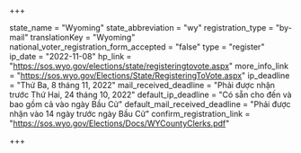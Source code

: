 +++

state_name = "Wyoming"
state_abbreviation = "wy"
registration_type = "by-mail"
translationKey = "Wyoming"
national_voter_registration_form_accepted = "false"
type = "register"
ip_date = "2022-11-08"
hp_link = "https://sos.wyo.gov/elections/state/registeringtovote.aspx"
more_info_link = "https://sos.wyo.gov/Elections/State/RegisteringToVote.aspx"
ip_deadline = "Thứ Ba, 8 tháng 11, 2022"
mail_received_deadline = "Phải được nhận trước Thứ Hai, 24 tháng 10, 2022"
default_ip_deadline = "Có sẵn cho đến và bao gồm cả vào ngày Bầu Cử"
default_mail_received_deadline = "Phải được nhận vào 14 ngày trước ngày Bầu Cử"
confirm_registration_link = "https://sos.wyo.gov/Elections/Docs/WYCountyClerks.pdf"

+++